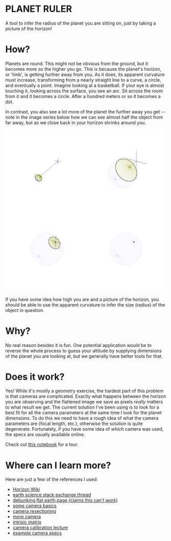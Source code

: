 # PLANET RULER

A tool to infer the radius of the planet you are sitting on, just by taking a picture of the horizon!

# How?

Planets are round. This might not be obvious from the ground, but it becomes more so the higher you go. This is because the planet's horizon, or 'limb', 
is getting further away from you. As it does, its apparent curvature must increase, transforming from a nearly straight line to a curve, a circle, and eventually a point.
Imagine looking at a basketball. If your eye is almost touching it, looking across the surface, you see an arc. Sit across the room from it and it becomes a circle. After
a hundred meters or so it becomes a dot.

In contrast, you also see a lot more of the planet the further away you get -- note in the image series below 
how we can see almost half the object from far away, but as we close back in your horizon shrinks around you.

![image](demo/images/cartoon_medley.png)

If you have some idea how high you are and a picture of the horizon, you 
should be able to use the apparent curvature to infer the size (radius) of
the object in question.

# Why?

No real reason besides it is fun. One potential application would be to 
reverse the whole process to guess your altitude by supplying dimensions 
of the planet you are looking at, but we generally have better tools 
for that.

# Does it work?

Yes! While it's mostly a geometry exercise, the hardest part of this problem 
is that cameras are complicated. Exactly what happens between the horizon 
you are observing and the flattened image we save as pixels _really_ matters 
to what result we get. The current solution I've been using is to look for a 
best fit for all the camera parameters at the same time I look for the planet 
dimensions. To do this we need to have a rough idea of what the camera 
parameters are (focal length, etc.), otherwise the solution is quite 
degenerate. Fortunately, if you have some idea of _which_ camera was used, 
the specs are usually available online.

Check out [this notebook](https://github.com/bogsdarking/planet_ruler/blob/e8d0d79930746661eea1bd6673801f92263b1988/notebooks/limb_demo.ipynb) for a tour.

# Where can I learn more?

Here are just a few of the references I used:

- [Horizon Wiki](https://en.wikipedia.org/wiki/Horizon)
- [earth science stack exchange thread](https://earthscience.stackexchange.com/questions/7283/how-high-must-one-be-for-the-curvature-of-the-earth-to-be-visible-to-the-eye)
- [debunking flat earth page (claims this can't work)](https://flatearth.ws/standing-on-a-beach)
- [some camera basics](https://www.cambridgeincolour.com/tutorials/image-projections.htm)
- [camera resectioning](https://en.wikipedia.org/wiki/Camera_resectioning)
- [more camera](https://courses.cs.washington.edu/courses/cse455/09wi/Lects/lect5.pdf)
- [intrisic matrix](https://ksimek.github.io/2013/08/13/intrinsic/)
- [camera calibration lecture](https://people.cs.rutgers.edu/~elgammal/classes/cs534/lectures/Calibration.pdf)
- [example camera specs](https://www.devicespecifications.com/en/model/36ea45ae)
